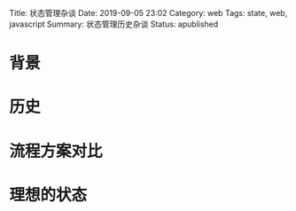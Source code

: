 Title: 状态管理杂谈
Date: 2019-09-05 23:02
Category: web
Tags: state, web, javascript
Summary: 状态管理历史杂谈
Status: apublished


# 背景 

# 历史

# 流程方案对比

# 理想的状态

